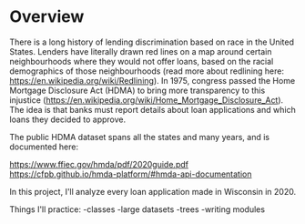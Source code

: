# Overview
There is a long history of lending discrimination based on race in the United States. Lenders have literally drawn red lines on a map around certain neighbourhoods where they would not offer loans, based on the racial demographics of those neighbourhoods (read more about redlining here: https://en.wikipedia.org/wiki/Redlining). In 1975, congress passed the Home Mortgage Disclosure Act (HDMA) to bring more transparency to this injustice (https://en.wikipedia.org/wiki/Home_Mortgage_Disclosure_Act). The idea is that banks must report details about loan applications and which loans they decided to approve.

The public HDMA dataset spans all the states and many years, and is documented here:

https://www.ffiec.gov/hmda/pdf/2020guide.pdf
https://cfpb.github.io/hmda-platform/#hmda-api-documentation

In this project, I'll analyze every loan application made in Wisconsin in 2020.

Things I'll practice:
-classes
-large datasets
-trees
-writing modules

